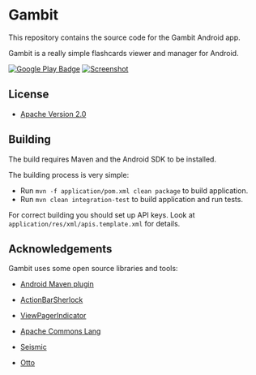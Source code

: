 # Gambit

This repository contains the source code for the Gambit Android app.

Gambit is a really simple flashcards viewer and manager for Android.

[![Google Play Badge][Google Play badge image]][Google Play link]
[![Screenshot][Screenshot image]][Google Play link]

## License

* [Apache Version 2.0][Apache license link]

## Building

The build requires Maven and the Android SDK to be installed.

The building process is very simple:

* Run `mvn -f application/pom.xml clean package` to build application.
* Run `mvn clean integration-test` to build application and run tests.

For correct building you should set up API keys.
Look at `application/res/xml/apis.template.xml` for details.

## Acknowledgements

Gambit uses some open source libraries and tools:

* [Android Maven plugin][Android Maven plugin link]
* [ActionBarSherlock][ActionBarSherlock link]
* [ViewPagerIndicator][ViewPagerIndicator link]
* [Apache Commons Lang][Apache Commons Lang link]
* [Seismic][Seismic link]
* [Otto][Otto link]


  [Google Play badge image]: http://www.android.com/images/brand/get_it_on_play_logo_large.png
  [Screenshot image]: http://img607.imageshack.us/img607/5830/shotkf.png

  [Google Play link]: https://play.google.com/store/apps/details?id=ru.ming13.gambit
  [Apache license link]: http://www.apache.org/licenses/LICENSE-2.0.html
  [Android Maven plugin link]: https://code.google.com/p/maven-android-plugin
  [ActionBarSherlock link]: http://actionbarsherlock.com
  [ViewPagerIndicator link]: http://viewpagerindicator.com
  [Apache Commons Lang link]: http://commons.apache.org/lang
  [Seismic link]: https://github.com/square/seismic
  [Otto link]: https://github.com/square/otto
